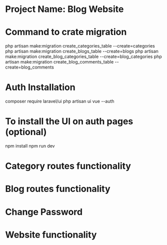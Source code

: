 # Project Name: Blog Website

# Command to crate migration

php artisan make:migration create_categories_table --create=categories
php artisan make:migration create_blogs_table --create=blogs
php artisan make:migration create_blog_categories_table --create=blog_categories
php artisan make:migration create_blog_comments_table --create=blog_comments

# Auth Installation

composer require laravel/ui
php artisan ui vue --auth

# To install the UI on auth pages (optional)

npm install
npm run dev

# Category routes functionality

# Blog routes functionality

# Change Password

# Website functionality
